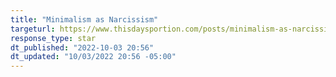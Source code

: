 ```yaml
---
title: "Minimalism as Narcissism"
targeturl: https://www.thisdaysportion.com/posts/minimalism-as-narcissim/
response_type: star
dt_published: "2022-10-03 20:56"
dt_updated: "10/03/2022 20:56 -05:00"
---
```

